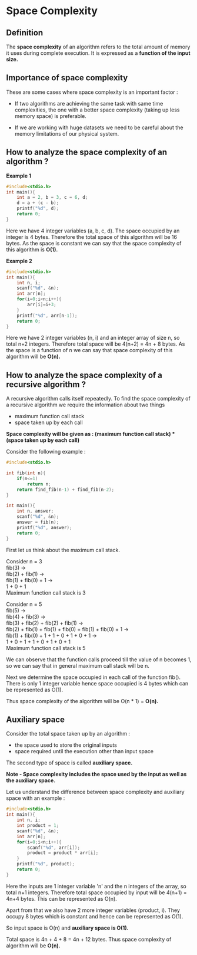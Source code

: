 # Space Complexity

## Definition

The **space complexity** of an algorithm refers to the total amount of memory it uses during complete execution. It is expressed as a **function of the input size.**

## Importance of space complexity

These are some cases where space complexity is an important factor :

- If two algorithms are achieving the same task with same time complexities, the one with a better space complexity (taking up less memory space) is preferable.

- If we are working with huge datasets we need to be careful about the memory limitations of our physical system.

## How to analyze the space complexity of an algorithm ?

**Example 1**
```C
#include<stdio.h>
int main(){
    int a = 2, b = 3, c = 6, d;
    d = a + (c - b);
    printf("%d", d);
    return 0;
}
```
Here we have 4 integer variables (a, b, c, d). The space occupied by an integer is 4 bytes. Therefore the total space of this algorithm will be 16 bytes.
As the space is constant we can say that the space complexity of this algorithm is **O(1).**

**Example 2**
```C
#include<stdio.h>
int main(){
    int n, i;
    scanf("%d", &n);
    int arr[n];
    for(i=0;i<n;i++){
        arr[i]=i+3;
    }
    printf("%d", arr[n-1]);
    return 0;
}
```
Here we have 2 integer variables (n, i) and an integer array of size n, so total n+2 integers. Therefore total space will be 4(n+2) = 4n + 8 bytes.
As the space is a function of n we can say that space complexity of this algorithm will be **O(n).**

## How to analyze the space complexity of a recursive algorithm ?

A recursive algorithm calls itself repeatedly. To find the space complexity of a recursive algorithm we require the information about two things
- maximum function call stack
- space taken up by each call

**Space complexity will be given as :
(maximum function call stack) * (space taken up by each call)**

Consider the following example :
```C
#include<stdio.h>

int fib(int n){
    if(n<=1)
        return n;
    return find_fib(n-1) + find_fib(n-2);
}

int main(){
    int n, answer;
    scanf("%d", &n);
    answer = fib(n);
    printf("%d", answer);
    return 0;
}
```
First let us think about the maximum call stack.

Consider n = 3
<br>
fib(3) ->
<br>
fib(2) + fib(1) ->
<br>
fib(1) + fib(0) + 1 ->
<br>
1 + 0 + 1
<br>
Maximum function call stack is 3

Consider n = 5
<br>
fib(5) -> 
<br>
fib(4) + fib(3) ->
<br>
fib(3) + fib(2) + fib(2) + fib(1) ->
<br>
fib(2) + fib(1) + fib(1) + fib(0) + fib(1) + fib(0) + 1 ->
<br>
fib(1) + fib(0) + 1 + 1 + 0 + 1 + 0 + 1 ->
<br>
1 + 0 + 1 + 1 + 0 + 1 + 0 + 1
<br>
Maximum function call stack is 5

We can observe that the function calls proceed till the value of n becomes 1, so we can say that in general maximum call stack will be n.

Next we determine the space occupied in each call of the function fib().
There is only 1 integer variable hence space occupied is 4 bytes which can be represented as O(1).

Thus space complexity of the algorithm will be O(n * 1) = **O(n).**


## Auxiliary space

Consider the total space taken up by an algorithm :

- the space used to store the original inputs
- space required until the execution other than input space

The second type of space is called **auxiliary space.**

**Note - Space complexity includes the space used by the input as well as the auxiliary space.**

Let us understand the difference between space complexity and auxiliary space with an example :

```C
#include<stdio.h>
int main(){
    int n, i;
    int product = 1;
    scanf("%d", &n);
    int arr[n];
    for(i=0;i<n;i++){
        scanf("%d", arr[i]);
        product = product * arr[i];
    }
    printf("%d", product);
    return 0;
}
```
Here the inputs are 1 integer variable 'n' and the n integers of the array, so total n+1 integers. Therefore total space occupied by input will be 4(n+1) = 4n+4 bytes. This can be represented as O(n).

Apart from that we also have 2 more integer variables (product, i). They occupy 8 bytes which is constant and hence can be represented as O(1).

So input space is O(n) and **auxiliary space is O(1).**

Total space is 4n + 4 + 8 = 4n + 12 bytes. Thus space complexity of algorithm will be **O(n).**
